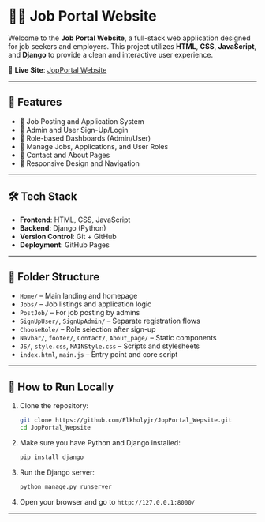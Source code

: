 
# 🧑‍💼 Job Portal Website

Welcome to the **Job Portal Website**, a full-stack web application designed for job seekers and employers. This project utilizes **HTML**, **CSS**, **JavaScript**, and **Django** to provide a clean and interactive user experience.

🔗 **Live Site**: [JopPortal Website](https://elkholyjr.github.io/JopPortal_Wepsite/)

---

## 🚀 Features

- 📝 Job Posting and Application System
- 👤 Admin and User Sign-Up/Login
- 🎯 Role-based Dashboards (Admin/User)
- 📂 Manage Jobs, Applications, and User Roles
- 📨 Contact and About Pages
- 🧭 Responsive Design and Navigation

---

## 🛠️ Tech Stack

- **Frontend**: HTML, CSS, JavaScript
- **Backend**: Django (Python)
- **Version Control**: Git + GitHub
- **Deployment**: GitHub Pages

---

## 📁 Folder Structure

- `Home/` – Main landing and homepage
- `Jobs/` – Job listings and application logic
- `PostJob/` – For job posting by admins
- `SignUpUser/`, `SignUpAdmin/` – Separate registration flows
- `ChooseRole/` – Role selection after sign-up
- `Navbar/`, `footer/`, `Contact/`, `About_page/` – Static components
- `JS/`, `style.css`, `MAINStyle.css` – Scripts and stylesheets
- `index.html`, `main.js` – Entry point and core script

---

## 🧪 How to Run Locally

1. Clone the repository:
   ```bash
   git clone https://github.com/Elkholyjr/JopPortal_Wepsite.git
   cd JopPortal_Wepsite
   ```

2. Make sure you have Python and Django installed:
   ```bash
   pip install django
   ```

3. Run the Django server:
   ```bash
   python manage.py runserver
   ```

4. Open your browser and go to `http://127.0.0.1:8000/`

---
